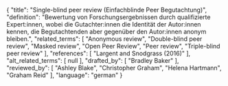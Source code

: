 {
    "title": "Single-blind peer review (Einfachblinde Peer Begutachtung)",
    "definition": "Bewertung von Forschungsergebnissen durch qualifizierte Expert:innen, wobei die Gutachter:innen die Identität der Autor:innen kennen, die Begutachtenden aber gegenüber den Autor:innen anonym bleiben.",
    "related_terms": [
        "Anonymous review",
        "Double-blind peer review",
        "Masked review",
        "Open Peer Review",
        "Peer review",
        "Triple-blind peer review"
    ],
    "references": [
        "Largent and Snodgrass (2016)"
    ],
    "alt_related_terms": [
        null
    ],
    "drafted_by": [
        "Bradley Baker"
    ],
    "reviewed_by": [
        "Ashley Blake",
        "Christopher Graham",
        "Helena Hartmann",
        "Graham Reid"
    ],
    "language": "german"
}